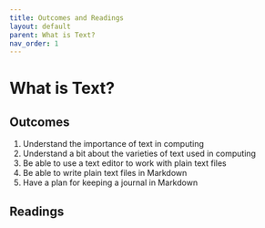```yaml
---
title: Outcomes and Readings
layout: default
parent: What is Text?
nav_order: 1
---
```

# What is Text?

## Outcomes

1. Understand the importance of text in computing
2. Understand a bit about the varieties of text used in computing
3. Be able to use a text editor to work with plain text files
4. Be able to write plain text files in Markdown
5. Have a plan for keeping a journal in Markdown

## Readings
